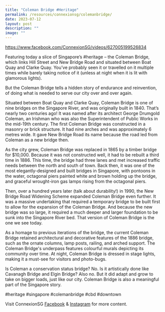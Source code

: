 ```yaml
---
title: "Coleman Bridge #Heritage"
permalink: /resources/connexionsg/colemanbridge/
date: 2023-07-12
layout: post
description: ""
image: ""
---
```

https://www.facebook.com/ConnexionSG/videos/627005199526834

Featuring today a slice of Singapore’s #heritage – the Coleman Bridge, which links Hill Street and New Bridge Road and situated between Boat Quay and Clarke Quay. You’ve probably seen it or travelled on it multiple times while barely taking notice of it (unless at night when it is lit with glamorous lights).

But the Coleman Bridge tells a hidden story of endurance and reinvention, of doing what is needed to serve our city over and over again.

Situated between Boat Quay and Clarke Quay, Coleman Bridge is one of nine bridges on the Singapore River, and was originally built in 1840. That’s nearly two centuries ago! It was named after its architect George Drumgold Coleman, an Irishman who was also the Superintendent of Public Works in the mid-19th century.
The first Coleman Bridge was constructed in a masonry or brick structure. It had nine arches and was approximately 6 metres wide. It gave New Bridge Road its name because the road led from Coleman as a new bridge then.

As the city grew, Coleman Bridge was replaced in 1865 by a timber bridge for $10,000. Because it was not constructed well, it had to be rebuilt a third time in 1886. This time, the bridge had three lanes and met increased traffic needs between the north and south of town. Back then, it was one of the most elegantly-designed and built bridges in Singapore, with pontoons in the water, octagonal piers painted white and brown holding up the bridge, and graceful wrought-iron gas lamps rising from the octagonal piers.

Then, over a hundred years later (talk about durability!) in 1990, the New Bridge Road Widening Scheme expanded Coleman Bridge even further. It was a massive undertaking that required a temporary bridge to be built first to allow for the expansion of the Coleman Bridge. And because the new bridge was so large, it required a much deeper and larger foundation to be sunk into the Singapore River bed. That version of Coleman Bridge is the one we see today.

As a homage to previous iterations of the bridge, the current Coleman Bridge retained architectural and decorative features of the 1886 bridge, such as the ornate columns, lamp posts, railing, and arched support. The Coleman Bridge's underpass features colourful murals depicting its community over time. At night, Coleman Bridge is dressed in stage lights, making it a must-see for visitors and photo-bugs.

Is Coleman a conservation status bridge? No. Is it artistically done like Cavanagh Bridge and Elgin Bridge? Also no. But it did adapt and grow to take on bigger loads, just like our city. Coleman Bridge is also a meaningful part of the Singapore story.

#heritage #singapore #colemanbridge #cbd #downtown

Visit ConnexionSG <a target="_blank" href="https://www.facebook.com/ConnexionSG">Facebook</a> &amp; <a target="_blank" href="https://www.instagram.com/connexionsg/">Instagram</a> for more content.